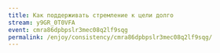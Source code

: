 ```yaml
---
title: Как поддерживать стремление к цели долго
stream: y9GR_0T0VFA
event: cmra86dpbpslr3mec08q2lf9sqg
permalink: /enjoy/consistency/cmra86dpbpslr3mec08q2lf9sqg/
---
```

